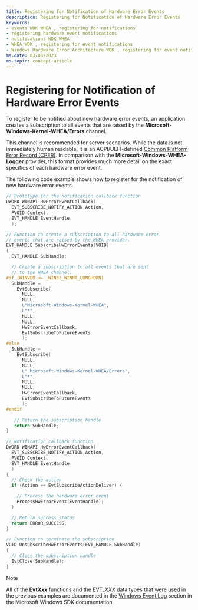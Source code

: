 ```yaml
---
title: Registering for Notification of Hardware Error Events
description: Registering for Notification of Hardware Error Events
keywords:
- events WDK WHEA , registering for notifications
- registering hardware event notifications
- notifications WDK WHEA
- WHEA WDK , registering for event notifications
- Windows Hardware Error Architecture WDK , registering for event notifications
ms.date: 03/03/2023
ms.topic: concept-article
---
```


# Registering for Notification of Hardware Error Events

To register to be notified about new hardware error events, an application creates a subscription to all events that are raised by the **Microsoft-Windows-Kernel-WHEA/Errors** channel.

This channel is recommended for server scenarios. While the data is not immediately human readable, it is an ACPI/UEFI-defined [Common Platform Error Record (CPER)](./error-records.md).
In comparison with the **Microsoft-Windows-WHEA-Logger** provider, this format provides much more detail on the exact specifics of each hardware error event.

The following code example shows how to register for the notification of new hardware error events.

```cpp
// Prototype for the notification callback function
DWORD WINAPI HwErrorEventCallback(
  EVT_SUBSCRIBE_NOTIFY_ACTION Action,
  PVOID Context,
  EVT_HANDLE EventHandle
  );

// Function to create a subscription to all hardware error
// events that are raised by the WHEA provider.
EVT_HANDLE SubscribeHwErrorEvents(VOID)
{
  EVT_HANDLE SubHandle;

  // Create a subscription to all events that are sent
  // to the WHEA channel.
#if (WINVER <= _WIN32_WINNT_LONGHORN)
  SubHandle =
    EvtSubscribe(
      NULL,
      NULL,
      L"Microsoft-Windows-Kernel-WHEA", 
      L"*",
      NULL,
      NULL,
      HwErrorEventCallback,
      EvtSubscribeToFutureEvents
      );
#else
  SubHandle =
    EvtSubscribe(
      NULL,
      NULL,
      L" Microsoft-Windows-Kernel-WHEA/Errors", 
      L"*",
      NULL,
      NULL,
      HwErrorEventCallback,
      EvtSubscribeToFutureEvents
      );
#endif

   // Return the subscription handle
   return SubHandle;
}

// Notification callback function
DWORD WINAPI HwErrorEventCallback(
  EVT_SUBSCRIBE_NOTIFY_ACTION Action,
  PVOID Context,
  EVT_HANDLE EventHandle
  )
{
  // Check the action
  if (Action == EvtSubscribeActionDeliver) {

    // Process the hardware error event
    ProcessHwErrorEvent(EventHandle);
  }

  // Return success status
  return ERROR_SUCCESS;
}

// Function to terminate the subscription
VOID UnsubscribeHwErrorEvents(EVT_HANDLE SubHandle)
{
  // Close the subscription handle
  EvtClose(SubHandle);
}
```

> [!NOTE]
> All of the **Evt*Xxx*** functions and the EVT\_*XXX* data types that were used in the previous examples are documented in the [Windows Event Log](/windows/win32/wes/windows-event-log) section in the Microsoft Windows SDK documentation.
